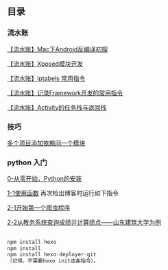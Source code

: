 ## 目录

### 流水账
[【流水账】Mac下Android反编译初探](https://github.com/Flywith24/Flywith24.github.io/blob/hexo/source/_posts/Mac%E4%B8%8BAndroid%E5%8F%8D%E7%BC%96%E8%AF%91%E5%88%9D%E6%8E%A2.md)

[【流水账】Xposed模块开发](https://github.com/Flywith24/Flywith24.github.io/blob/hexo/source/_posts/%E3%80%90%E6%B5%81%E6%B0%B4%E8%B4%A6%E3%80%91Xposed%E6%A8%A1%E5%9D%97%E5%BC%80%E5%8F%91.md)

[【流水账】iptabels 常用指令](https://github.com/Flywith24/Flywith24.github.io/blob/hexo/source/_posts/%E3%80%90%E6%B5%81%E6%B0%B4%E8%B4%A6%E3%80%91iptabels%20%E5%B8%B8%E7%94%A8%E6%8C%87%E4%BB%A4.md)

[【流水账】记录Framework开发的常用指令](https://github.com/Flywith24/Flywith24.github.io/blob/hexo/source/_posts/%E3%80%90%E6%B5%81%E6%B0%B4%E8%B4%A6%E3%80%91%E8%AE%B0%E5%BD%95Framework%E5%BC%80%E5%8F%91%E7%9A%84%E5%B8%B8%E7%94%A8%E6%8C%87%E4%BB%A4.md)

[【流水账】Activity的任务栈与返回栈](https://github.com/Flywith24/Flywith24.github.io/blob/hexo/source/_posts/%E3%80%90%E9%87%8D%E5%AD%A6Android%E8%AF%BB%E4%B9%A6%E7%AC%94%E8%AE%B0%E3%80%91Activity%E7%9A%84%E4%BB%BB%E5%8A%A1%E6%A0%88%E4%B8%8E%E8%BF%94%E5%9B%9E%E6%A0%88.md)

### 技巧
[多个项目添加依赖同一个模块](https://github.com/Flywith24/Flywith24.github.io/blob/hexo/source/_posts/%E5%A4%9A%E4%B8%AA%E9%A1%B9%E7%9B%AE%E6%B7%BB%E5%8A%A0%E4%BE%9D%E8%B5%96%E5%90%8C%E4%B8%80%E4%B8%AA%E6%A8%A1%E5%9D%97.md)

### python 入门

[0-从零开始，Python的安装](https://github.com/Flywith24/Flywith24.github.io/blob/hexo/source/_posts/0-%E4%BB%8E%E9%9B%B6%E5%BC%80%E5%A7%8B%EF%BC%8CPython%E7%9A%84%E5%AE%89%E8%A3%85.md)

[1-1使用函数](https://github.com/Flywith24/Flywith24.github.io/blob/hexo/source/_posts/1-1%E4%BD%BF%E7%94%A8%E5%87%BD%E6%95%B0.md)
再次检出博客时运行如下指令

[2-1开始第一个爬虫程序](https://github.com/Flywith24/Flywith24.github.io/blob/hexo/source/_posts/2-1%E5%BC%80%E5%A7%8B%E7%AC%AC%E4%B8%80%E4%B8%AA%E7%88%AC%E8%99%AB%E7%A8%8B%E5%BA%8F.md)

[2-2从教务系统查询成绩并计算绩点——山东建筑大学为例](https://github.com/Flywith24/Flywith24.github.io/blob/hexo/source/_posts/2-2%E4%BB%8E%E6%95%99%E5%8A%A1%E7%B3%BB%E7%BB%9F%E6%9F%A5%E8%AF%A2%E6%88%90%E7%BB%A9%E5%B9%B6%E8%AE%A1%E7%AE%97%E7%BB%A9%E7%82%B9%E2%80%94%E2%80%94%E5%B1%B1%E4%B8%9C%E5%BB%BA%E7%AD%91%E5%A4%A7%E5%AD%A6%E4%B8%BA%E4%BE%8B.md)

##
```js
npm install hexo
npm install
npm install hexo-deployer-git
（记得，不需要hexo init这条指令）。
```

